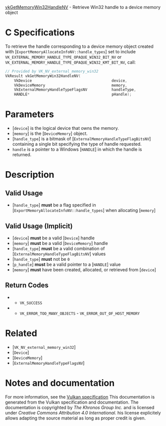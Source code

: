 [vkGetMemoryWin32HandleNV](https://www.khronos.org/registry/vulkan/specs/1.3-extensions/man/html/vkGetMemoryWin32HandleNV.html) - Retrieve Win32 handle to a device memory object

# C Specifications
To retrieve the handle corresponding to a device memory object created with
[`ExportMemoryAllocateInfoNV::handle_types`] set to include
`VK_EXTERNAL_MEMORY_HANDLE_TYPE_OPAQUE_WIN32_BIT_NV` or
`VK_EXTERNAL_MEMORY_HANDLE_TYPE_OPAQUE_WIN32_KMT_BIT_NV`, call:
```c
// Provided by VK_NV_external_memory_win32
VkResult vkGetMemoryWin32HandleNV(
    VkDevice                                    device,
    VkDeviceMemory                              memory,
    VkExternalMemoryHandleTypeFlagsNV           handleType,
    HANDLE*                                     pHandle);
```

# Parameters
- [`device`] is the logical device that owns the memory.
- [`memory`] is the [`DeviceMemory`] object.
- [`handle_type`] is a bitmask of [`ExternalMemoryHandleTypeFlagBitsNV`] containing a single bit specifying the type of handle requested.
- `handle` is a pointer to a Windows [`HANDLE`] in which the handle is returned.

# Description
## Valid Usage
-  [`handle_type`] **must**  be a flag specified in [`ExportMemoryAllocateInfoNV::handle_types`] when allocating [`memory`]

## Valid Usage (Implicit)
-  [`device`] **must**  be a valid [`Device`] handle
-  [`memory`] **must**  be a valid [`DeviceMemory`] handle
-  [`handle_type`] **must**  be a valid combination of [`ExternalMemoryHandleTypeFlagBitsNV`] values
-  [`handle_type`] **must**  not be `0`
-  [`p_handle`] **must**  be a valid pointer to a [`HANDLE`] value
-  [`memory`] **must**  have been created, allocated, or retrieved from [`device`]

## Return Codes
*   - `VK_SUCCESS` 
*   - `VK_ERROR_TOO_MANY_OBJECTS`  - `VK_ERROR_OUT_OF_HOST_MEMORY`

# Related
- [`VK_NV_external_memory_win32`]
- [`Device`]
- [`DeviceMemory`]
- [`ExternalMemoryHandleTypeFlagsNV`]

# Notes and documentation
For more information, see the [Vulkan specification](https://www.khronos.org/registry/vulkan/specs/1.3-extensions/html/vkspec.html)
This documentation is generated from the Vulkan specification and documentation.
The documentation is copyrighted by *The Khronos Group Inc.* and is licensed under *Creative Commons Attribution 4.0 International*.
his license explicitely allows adapting the source material as long as proper credit is given.
        